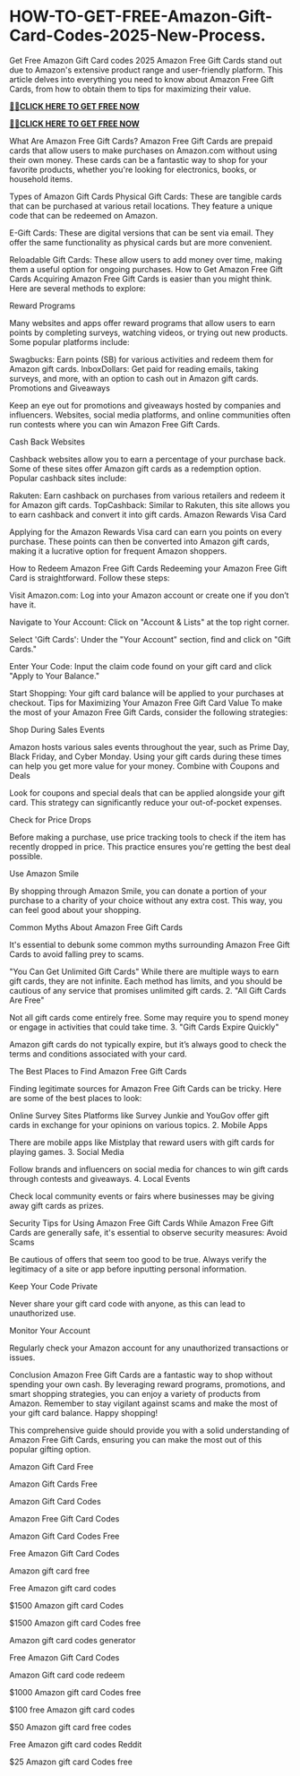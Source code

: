 # HOW-TO-GET-FREE-Amazon-Gift-Card-Codes-2025-New-Process.

Get Free Amazon Gift Card codes 2025
Amazon Free Gift Cards stand out due to Amazon's extensive product range and user-friendly platform. This article delves into everything you need to know about Amazon Free Gift Cards, from how to obtain them to tips for maximizing their value.

**[🎁🎁CLICK HERE TO GET FREE NOW](https://shopezones.com/amazon%20gift%20card/)**

**[🎁🎁CLICK HERE TO GET FREE NOW](https://shopezones.com/amazon%20gift%20card/)**

What Are Amazon Free Gift Cards?
Amazon Free Gift Cards are prepaid cards that allow users to make purchases on Amazon.com without using their own money. These cards can be a fantastic way to shop for your favorite products, whether you're looking for electronics, books, or household items.

Types of Amazon Gift Cards
Physical Gift Cards: These are tangible cards that can be purchased at various retail locations. They feature a unique code that can be redeemed on Amazon.

E-Gift Cards: These are digital versions that can be sent via email. They offer the same functionality as physical cards but are more convenient.

Reloadable Gift Cards: These allow users to add money over time, making them a useful option for ongoing purchases.
How to Get Amazon Free Gift Cards
Acquiring Amazon Free Gift Cards is easier than you might think. Here are several methods to explore:

Reward Programs

Many websites and apps offer reward programs that allow users to earn points by completing surveys, watching videos, or trying out new products. Some popular platforms include:

Swagbucks: Earn points (SB) for various activities and redeem them for Amazon gift cards.
InboxDollars: Get paid for reading emails, taking surveys, and more, with an option to cash out in Amazon gift cards.
Promotions and Giveaways

Keep an eye out for promotions and giveaways hosted by companies and influencers. Websites, social media platforms, and online communities often run contests where you can win Amazon Free Gift Cards.

Cash Back Websites

Cashback websites allow you to earn a percentage of your purchase back. Some of these sites offer Amazon gift cards as a redemption option. Popular cashback sites include:

Rakuten: Earn cashback on purchases from various retailers and redeem it for Amazon gift cards.
TopCashback: Similar to Rakuten, this site allows you to earn cashback and convert it into gift cards.
Amazon Rewards Visa Card

Applying for the Amazon Rewards Visa card can earn you points on every purchase. These points can then be converted into Amazon gift cards, making it a lucrative option for frequent Amazon shoppers.

How to Redeem Amazon Free Gift Cards
Redeeming your Amazon Free Gift Card is straightforward. Follow these steps:

Visit Amazon.com: Log into your Amazon account or create one if you don’t have it.

Navigate to Your Account: Click on "Account & Lists" at the top right corner.

Select 'Gift Cards': Under the "Your Account" section, find and click on "Gift Cards."

Enter Your Code: Input the claim code found on your gift card and click "Apply to Your Balance."

Start Shopping: Your gift card balance will be applied to your purchases at checkout.
Tips for Maximizing Your Amazon Free Gift Card Value
To make the most of your Amazon Free Gift Cards, consider the following strategies:

Shop During Sales Events

Amazon hosts various sales events throughout the year, such as Prime Day, Black Friday, and Cyber Monday. Using your gift cards during these times can help you get more value for your money. Combine with Coupons and Deals

Look for coupons and special deals that can be applied alongside your gift card. This strategy can significantly reduce your out-of-pocket expenses.

Check for Price Drops

Before making a purchase, use price tracking tools to check if the item has recently dropped in price. This practice ensures you're getting the best deal possible.

Use Amazon Smile

By shopping through Amazon Smile, you can donate a portion of your purchase to a charity of your choice without any extra cost. This way, you can feel good about your shopping.

Common Myths About Amazon Free Gift Cards

It's essential to debunk some common myths surrounding Amazon Free Gift Cards to avoid falling prey to scams.

"You Can Get Unlimited Gift Cards"
While there are multiple ways to earn gift cards, they are not infinite. Each method has limits, and you should be cautious of any service that promises unlimited gift cards. 2. "All Gift Cards Are Free"

Not all gift cards come entirely free. Some may require you to spend money or engage in activities that could take time. 3. "Gift Cards Expire Quickly"

Amazon gift cards do not typically expire, but it’s always good to check the terms and conditions associated with your card.

The Best Places to Find Amazon Free Gift Cards

Finding legitimate sources for Amazon Free Gift Cards can be tricky. Here are some of the best places to look:

Online Survey Sites
Platforms like Survey Junkie and YouGov offer gift cards in exchange for your opinions on various topics. 2. Mobile Apps

There are mobile apps like Mistplay that reward users with gift cards for playing games. 3. Social Media

Follow brands and influencers on social media for chances to win gift cards through contests and giveaways. 4. Local Events

Check local community events or fairs where businesses may be giving away gift cards as prizes.

Security Tips for Using Amazon Free Gift Cards
While Amazon Free Gift Cards are generally safe, it's essential to observe security measures: Avoid Scams

Be cautious of offers that seem too good to be true. Always verify the legitimacy of a site or app before inputting personal information.

Keep Your Code Private

Never share your gift card code with anyone, as this can lead to unauthorized use.

Monitor Your Account

Regularly check your Amazon account for any unauthorized transactions or issues.

Conclusion
Amazon Free Gift Cards are a fantastic way to shop without spending your own cash. By leveraging reward programs, promotions, and smart shopping strategies, you can enjoy a variety of products from Amazon. Remember to stay vigilant against scams and make the most of your gift card balance. Happy shopping!

This comprehensive guide should provide you with a solid understanding of Amazon Free Gift Cards, ensuring you can make the most out of this popular gifting option.

Amazon Gift Card Free

Amazon Gift Cards Free

Amazon Gift Card Codes

Amazon Free Gift Card Codes

Amazon Gift Card Codes Free

Free Amazon Gift Card Codes

Amazon gift card free

Free Amazon gift card codes

$1500 Amazon gift card Codes

$1500 Amazon gift card Codes free

Amazon gift card codes generator

Free Amazon Gift Card Codes

Amazon Gift card code redeem

$1000 Amazon gift card Codes free

$100 free Amazon gift card codes

$50 Amazon gift card free codes

Free Amazon gift card codes Reddit

$25 Amazon gift card Codes free

  

  
